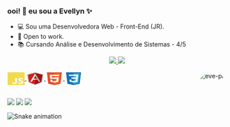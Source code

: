 ### ooi! 🥰 eu sou a Evellyn ✨

- 💻 Sou uma Desenvolvedora Web - Front-End (JR).
- 🏢 Open to work.
- 📚 Cursando Análise e Desenvolvimento de Sistemas - 4/5

<div align="center" style="display: inline_block">
  <a href="https://github.com/techjuliana">
  <img height="180em" src="https://github-readme-stats.vercel.app/api?username=elaurenti&show_icons=true&theme=swift&include_all_commits=true&count_private=true"/>     <img height="180em" src="https://github-readme-stats.vercel.app/api/top-langs/?username=elaurenti&layout=compact&langs_count=7&theme=swift" />
</div>
  
 <div style="display: inline_block"><br>
  <img align="center" alt="Eve-Js" height="30" width="40" src="https://raw.githubusercontent.com/devicons/devicon/master/icons/javascript/javascript-plain.svg">
  <img align="center" alt="Eve-Angular" height="30" width="40" src="https://raw.githubusercontent.com/devicons/devicon/master/icons/angularjs/angularjs-original.svg" />
  <img align="center" alt="Eve-HTML" height="30" width="40" src="https://raw.githubusercontent.com/devicons/devicon/master/icons/html5/html5-original.svg">
  <img align="center" alt="Eve-CSS" height="30" width="40" src="https://raw.githubusercontent.com/devicons/devicon/master/icons/css3/css3-original.svg">
  <img align="right" alt="eve-pic" height="150" style="border-radius:50px;" src="https://raw.githubusercontent.com/MicaelliMedeiros/micaellimedeiros/master/image/computer-illustration.png">

</div>
  
  ##
  
  
  <div> 
  <a href="https://instagram.com/evlaurenti" target="_blank"><img src="https://img.shields.io/badge/-Instagram-%23E4405F?style=for-the-badge&logo=instagram&logoColor=white" target="_blank"></a>
  <a href = "mailto:evellyn.laurenti@gmail.com"><img src="https://img.shields.io/badge/-Gmail-%23333?style=for-the-badge&logo=gmail&logoColor=white" target="_blank"></a>
  <a href="https://www.linkedin.com/in/evellyn-laurenti-ba192221a" target="_blank"><img src="https://img.shields.io/badge/-LinkedIn-%230077B5?style=for-the-badge&logo=linkedin&logoColor=white" target="_blank"></a> 
 
 ![Snake animation](https://github.com/elaurenti/elaurenti/blob/output/github-contribution-grid-snake.svg)

</div>

